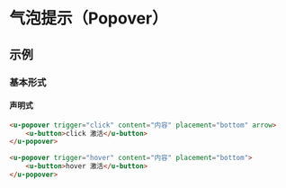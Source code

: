 # 气泡提示（Popover）

## 示例
### 基本形式

#### 声明式
``` html
<u-popover trigger="click" content="内容" placement="bottom" arrow>
    <u-button>click 激活</u-button>
</u-popover>
```
``` html
<u-popover trigger="hover" content="内容" placement="bottom">
    <u-button>hover 激活</u-button>
</u-popover>
```
